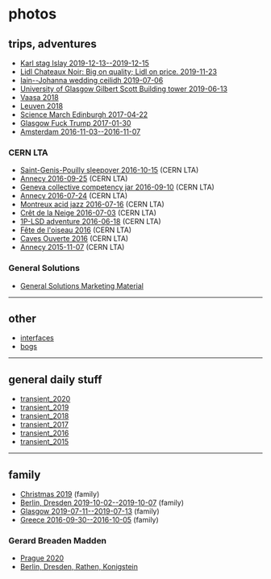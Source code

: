 # photos

## trips, adventures

- [Karl stag Islay 2019-12-13--2019-12-15](https://photos.app.goo.gl/3ggrYGBjn8iogHw76)
- [Lidl Chateaux Noir: Big on quality; Lidl on price. 2019-11-23](https://photos.app.goo.gl/6YDEgbR2gdPhhhHs5)
- [Iain--Johanna wedding ceilidh 2019-07-06](https://photos.app.goo.gl/T9M433qN22WoK43C7)
- [University of Glasgow Gilbert Scott Building tower 2019-06-13](https://photos.app.goo.gl/QhMiGnjKYtjYxcVe6)
- [Vaasa 2018](https://photos.app.goo.gl/KSsF8Cy42kC8PcDz5)
- [Leuven 2018](https://photos.app.goo.gl/gtuh5hbfDjMuGbo36)
- [Science March Edinburgh 2017-04-22](https://goo.gl/photos/o2aQuFVE7RiUp7m37)
- [Glasgow Fuck Trump 2017-01-30](https://goo.gl/photos/xNrya4o53Qu44yS37)
- [Amsterdam 2016-11-03--2016-11-07](https://goo.gl/photos/KuHyUTNb8gRx3LV88)

### CERN LTA

- [Saint-Genis-Pouilly sleepover 2016-10-15](https://photos.app.goo.gl/WwtMR8rxxA6fnRGP9) (CERN LTA)
- [Annecy 2016-09-25](https://photos.app.goo.gl/cqczTDxGCXM6nd6z9) (CERN LTA)
- [Geneva collective competency jar 2016-09-10](https://photos.app.goo.gl/DnxqRUJ536yQNq9E8) (CERN LTA)
- [Annecy 2016-07-24](https://photos.app.goo.gl/jn1Se4UtY7bCTqih7) (CERN LTA)
- [Montreux acid jazz 2016-07-16](https://photos.app.goo.gl/Jbvxgapzd9BBgjPM9) (CERN LTA)
- [Crêt de la Neige 2016-07-03](https://photos.app.goo.gl/Y5qqjHVskQZuyNXaA) (CERN LTA)
- [1P-LSD adventure 2016-06-18](https://photos.app.goo.gl/oZPPEsLzSqyZk8LZ9) (CERN LTA)
- [Fête de l'oiseau 2016](https://photos.app.goo.gl/FT76urDvBK5ztkzcA) (CERN LTA)
- [Caves Ouverte 2016](https://photos.app.goo.gl/NUG22vNfFsSK1aab6) (CERN LTA)
- [Annecy 2015-11-07](https://photos.app.goo.gl/VGscFN4Q9bL9AFWE6) (CERN LTA)

### General Solutions

- [General Solutions Marketing Material](https://photos.app.goo.gl/6BGChd7RFfs3m5387)

---

## other

- [interfaces](https://photos.google.com/share/AF1QipPuU8tHwHXU6szj_Mwk-HG5swqaXKQpAHkzWu2JMZaCyeIN66cr1HciL7h7pQgpYw?key=MlkyZi11bFJyY3RfMXVEbXl3ckF5VFBfa01TY0Z3)
- [bogs](https://photos.app.goo.gl/99QAfpby3jVgTFW59)

---

## general daily stuff

- [transient_2020](https://photos.app.goo.gl/UsGcRSSZmptyBRki9)
- [transient_2019](https://photos.app.goo.gl/UXyChAJdT7Thy9619)
- [transient_2018](https://photos.app.goo.gl/nNd9hiwGz5CF1T6X9)
- [transient_2017](https://photos.app.goo.gl/JdBRDtuzEzyhRPrs9)
- [transient_2016](https://photos.app.goo.gl/ZJjwj7Mepo1mrYgA9)
- [transient_2015](https://photos.app.goo.gl/zQBfYkcKHaUF8dr86)

---

## family

- [Christmas 2019](https://photos.app.goo.gl/weJA6rU1b215G9kF6) (family)
- [Berlin, Dresden 2019-10-02--2019-10-07](https://photos.app.goo.gl/yNA9ooeBXGJMGZeu9) (family)
- [Glasgow 2019-07-11--2019-07-13](https://photos.app.goo.gl/CHwhDA7kNc2TaStR6) (family)
- [Greece 2016-09-30--2016-10-05](https://goo.gl/photos/EpszEshpmyRb9NJ39) (family)

### Gerard Breaden Madden

- [Prague 2020](https://photos.google.com/share/AF1QipNYOnt9bWAnH9oX5_UhBnX6rZdToEFD9bOZaEa6ytWGylXZaRb4Lkd9rarAfj3Jxg?key=M3dlTGVfeHVTd3hpbnJGaUhHdktkM20tU2JuZWZn)
- [Berlin, Dresden, Rathen, Konigstein](https://photos.google.com/share/AF1QipP1_FTQ5797fUT3a_H2EAtRaP_cJXXeDVsw5lcsWcMXHROHP1q8JE5Y9NVI5ckvpw?key=RE1XT19FMnB1MXZ5OEFYMVQ4WlpONGduNWFxSV9R)
